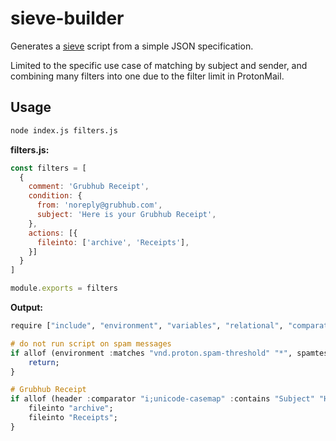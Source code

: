 # sieve-builder

Generates a [sieve](https://www.rfc-editor.org/info/rfc5228) script from a simple JSON specification.

Limited to the specific use case of matching by subject and sender, and combining many filters into one due to the filter limit in ProtonMail.

## Usage

```sh
node index.js filters.js
```

**filters.js:**

```js
const filters = [
  {
    comment: 'Grubhub Receipt',
    condition: {
      from: 'noreply@grubhub.com',
      subject: 'Here is your Grubhub Receipt',
    },
    actions: [{
      fileinto: ['archive', 'Receipts'],
    }]
  }
]

module.exports = filters
```

**Output:**

```hs
require ["include", "environment", "variables", "relational", "comparator-i;ascii-numeric", "spamtest", "fileinto", "imap4flags"];

# do not run script on spam messages
if allof (environment :matches "vnd.proton.spam-threshold" "*", spamtest :value "ge" :comparator "i;ascii-numeric" "${1}") {
    return;
}

# Grubhub Receipt
if allof (header :comparator "i;unicode-casemap" :contains "Subject" "Here is your Grubhub Receipt", address :all :comparator "i;unicode-casemap" :contains "From" "noreply@grubhub.com") {
    fileinto "archive";
    fileinto "Receipts";
}
```
